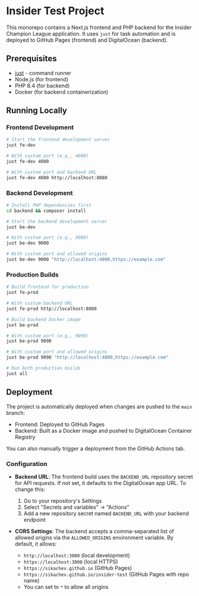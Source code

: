 # Insider Test Project

This monorepo contains a Next.js frontend and PHP backend for the Insider Champion League application. It uses `just` for task automation and is deployed to GitHub Pages (frontend) and DigitalOcean (backend).

## Prerequisites

- [just](https://github.com/casey/just) - command runner
- Node.js (for frontend)
- PHP 8.4 (for backend)
- Docker (for backend containerization)

## Running Locally

### Frontend Development

```bash
# Start the frontend development server
just fe-dev

# With custom port (e.g., 4000)
just fe-dev 4000

# With custom port and backend URL
just fe-dev 4000 http://localhost:8080
```

### Backend Development

```bash
# Install PHP dependencies first
cd backend && composer install

# Start the backend development server
just be-dev

# With custom port (e.g., 9000)
just be-dev 9000

# With custom port and allowed origins
just be-dev 9000 "http://localhost:4000,https://example.com"
```

### Production Builds

```bash
# Build frontend for production
just fe-prod

# With custom backend URL
just fe-prod http://localhost:8080

# Build backend Docker image
just be-prod

# With custom port (e.g., 9090)
just be-prod 9090

# With custom port and allowed origins
just be-prod 9090 "http://localhost:4000,https://example.com"

# Run both production builds
just all
```

## Deployment

The project is automatically deployed when changes are pushed to the `main` branch:

- Frontend: Deployed to GitHub Pages
- Backend: Built as a Docker image and pushed to DigitalOcean Container Registry

You can also manually trigger a deployment from the GitHub Actions tab.

### Configuration

- **Backend URL**: The frontend build uses the `BACKEND_URL` repository secret for API requests. If not set, it defaults to the DigitalOcean app URL. To change this:

  1. Go to your repository's Settings
  2. Select "Secrets and variables" → "Actions"
  3. Add a new repository secret named `BACKEND_URL` with your backend endpoint

- **CORS Settings**: The backend accepts a comma-separated list of allowed origins via the `ALLOWED_ORIGINS` environment variable. By default, it allows:
  - `http://localhost:3000` (local development)
  - `https://localhost:3000` (local HTTPS)
  - `https://sikachev.github.io` (GitHub Pages)
  - `https://sikachev.github.io/insider-test` (GitHub Pages with repo name)
  - You can set to `*` to allow all origins
